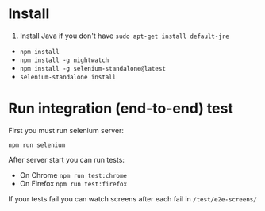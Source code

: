 # Install

1. Install Java if you don't have `sudo apt-get install default-jre`
* `npm install`
* `npm install -g nightwatch`
* `npm install -g selenium-standalone@latest`
* `selenium-standalone install`

# Run integration (end-to-end) test

First you must run selenium server:

`npm run selenium`

After server start you can run tests:

* On Chrome `npm run test:chrome`
* On Firefox `npm run test:firefox`

If your tests fail you can watch screens after each fail in `/test/e2e-screens/`
